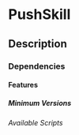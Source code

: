 # PushSkill

## Description

### Dependencies

#### Features

##### Minimum Versions

###### Available Scripts

